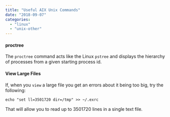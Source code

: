 ```yaml
---
title: "Useful AIX Unix Commands"
date: "2018-09-07"
categories: 
  - "linux"
  - "unix-other"
---
```


#### proctree

The `proctree` command acts like the Linux `pstree` and displays the hierarchy of processes from a given starting process id.

#### View Large Files

If, when you `view` a large file you get an errors about it being too big, try the following:

```
echo "set ll=3501720 dir=/tmp" >> ~/.exrc
```

That will allow you to read up to 3501720 lines in a single text file.
